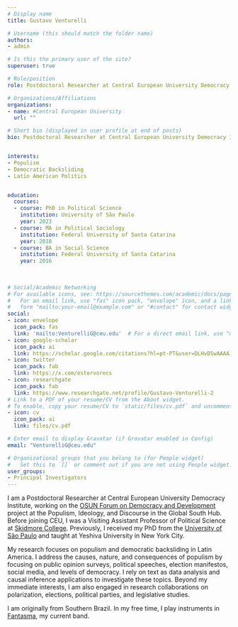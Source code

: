 ```yaml
---
# Display name
title: Gustavo Venturelli

# Username (this should match the folder name)
authors:
- admin

# Is this the primary user of the site?
superuser: true

# Role/position
role: Postdoctoral Researcher at Central European University Democracy Institute

# Organizations/Affiliations
organizations:
- name: #Central European University
  url: ""

# Short bio (displayed in user profile at end of posts)
bio: Postdoctoral Researcher at Central European University Democracy Institute.


interests:
- Populism
- Democratic Backsliding
- Latin American Politics


education:
  courses:
  - course: PhD in Political Science
    institution: University of São Paulo
    year: 2023
  - course: MA in Political Sociology
    institution: Federal University of Santa Catarina
    year: 2018    
  - course: BA in Social Science
    institution: Federal University of Santa Catarina
    year: 2016
    
    
    
# Social/Academic Networking
# For available icons, see: https://sourcethemes.com/academic/docs/page-builder/#icons
#   For an email link, use "fas" icon pack, "envelope" icon, and a link in the
#   form "mailto:your-email@example.com" or "#contact" for contact widget.
social:
- icon: envelope
  icon_pack: fas
  link: 'mailto:VenturelliG@ceu.edu'  # For a direct email link, use "mailto:test@example.org".
- icon: google-scholar
  icon_pack: ai
  link: https://scholar.google.com/citations?hl=pt-PT&user=DLHvD5wAAAAJ
- icon: twitter
  icon_pack: fab
  link: https://x.com/estorvorecs
- icon: researchgate
  icon_pack: fab
  link: https://www.researchgate.net/profile/Gustavo-Venturelli-2
# Link to a PDF of your resume/CV from the About widget.
# To enable, copy your resume/CV to `static/files/cv.pdf` and uncomment the lines below.
- icon: cv
  icon_pack: ai
  link: files/cv.pdf

# Enter email to display Gravatar (if Gravatar enabled in Config)
email: "VenturelliG@ceu.edu"

# Organizational groups that you belong to (for People widget)
#   Set this to `[]` or comment out if you are not using People widget.
user_groups:
- Principal Investigators
---
```


I am a Postdoctoral Researcher at Central European University Democracy Institute, working on the [OSUN Forum on Democracy and Development](https://globalforum.ceu.edu/gustavo-venturelli/) project at the Populism, Ideology, and Discourse in the Global South Hub. Before joining CEU, I was a Visiting Assistant Professor of Political Science at [Skidmore College](https://www.skidmore.edu/political_science/index.php). Previously, I received my PhD from the [University of São Paulo](https://dcp.fflch.usp.br) and taught at Yeshiva University in New York City.

My research focuses on populism and democratic backsliding in Latin America. I address the causes, nature, and consequences of populism by focusing on public opinion surveys, political speeches, election manifestos, social media, and levels of democracy. I rely on text as data analysis and causal inference applications to investigate these topics. Beyond my immediate interests, I am also engaged in research collaborations on polarization, elections, political parties, and legislative studies.

I am originally from Southern Brazil. In my free time, I play instruments in [Fantasma](https://f4nt4sm4.bandcamp.com), my current band. 


